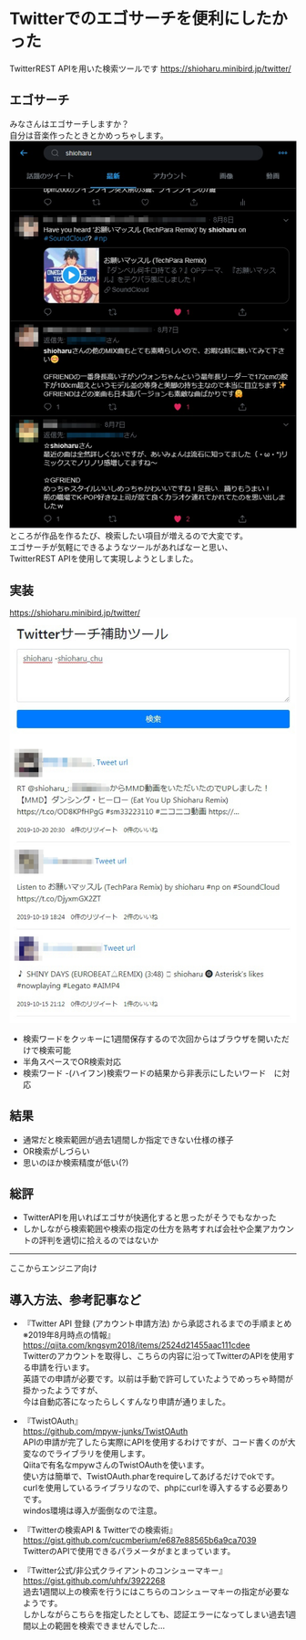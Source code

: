 # Twitterでのエゴサーチを便利にしたかった
TwitterREST APIを用いた検索ツールです
https://shioharu.minibird.jp/twitter/

## エゴサーチ
みなさんはエゴサーチしますか？  
自分は音楽作ったときとかめっちゃします。  
![エゴサーチ](https://github.com/shioharugit/twitter/blob/master/img/image01.jpg)  
ところが作品を作るたび、検索したい項目が増えるので大変です。  
エゴサーチが気軽にできるようなツールがあればなーと思い、  
TwitterREST APIを使用して実現しようとしました。

## 実装
https://shioharu.minibird.jp/twitter/  
![実装](https://github.com/shioharugit/twitter/blob/master/img/image02.jpg)  

- 検索ワードをクッキーに1週間保存するので次回からはブラウザを開いただけで検索可能
- 半角スペースでOR検索対応
- 検索ワード -(ハイフン)検索ワードの結果から非表示にしたいワード　に対応

## 結果
- 通常だと検索範囲が過去1週間しか指定できない仕様の様子
- OR検索がしづらい
- 思いのほか検索精度が低い(?)

## 総評
- TwitterAPIを用いればエゴサが快適化すると思ったがそうでもなかった
- しかしながら検索範囲や検索の指定の仕方を熟考すれば会社や企業アカウントの評判を適切に拾えるのではないか

---
  
ここからエンジニア向け

## 導入方法、参考記事など

- 『Twitter API 登録 (アカウント申請方法) から承認されるまでの手順まとめ　※2019年8月時点の情報』
https://qiita.com/kngsym2018/items/2524d21455aac111cdee  
Twitterのアカウントを取得し、こちらの内容に沿ってTwitterのAPIを使用する申請を行います。  
英語での申請が必要です。以前は手動で許可していたようでめっちゃ時間が掛かったようですが、  
今は自動応答になったらしくすんなり申請が通りました。  

- 『TwistOAuth』  
https://github.com/mpyw-junks/TwistOAuth  
APIの申請が完了したら実際にAPIを使用するわけですが、コード書くのが大変なのでライブラリを使用します。  
Qiitaで有名なmpywさんのTwistOAuthを使います。  
使い方は簡単で、TwistOAuth.pharをrequireしてあげるだけでokです。  
curlを使用しているライブラリなので、phpにcurlを導入するする必要ありです。  
windos環境は導入が面倒なので注意。  

- 『Twitterの検索API & Twitterでの検索術』  
https://gist.github.com/cucmberium/e687e88565b6a9ca7039  
TwitterのAPIで使用できるパラメータがまとまっています。  

- 『Twitter公式/非公式クライアントのコンシューマキー』  
https://gist.github.com/uhfx/3922268  
過去1週間以上の検索を行うにはこちらのコンシューマキーの指定が必要なようです。  
しかしながらこちらを指定したとしても、認証エラーになってしまい過去1週間以上の範囲を検索できませんでした…
